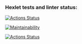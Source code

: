 ### Hexlet tests and linter status:
[![Actions Status](https://github.com/Katharsi/python-project-lvl1/workflows/hexlet-check/badge.svg)](https://github.com/Katharsi/python-project-lvl1/actions)

[![Maintainability](https://api.codeclimate.com/v1/badges/a99a88d28ad37a79dbf6/maintainability)](https://codeclimate.com/github/codeclimate/codeclimate/maintainability)

[![Actions Status](https://github.com/Katharsi/python-project-lvl1/workflows/flake8/badge.svg)](https://github.com/Katharsi/python-project-lvl1/actions)
